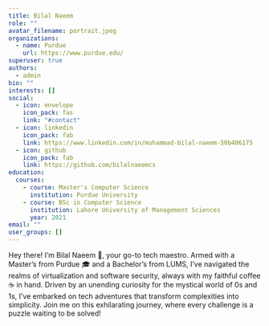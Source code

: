 ```yaml
---
title: Bilal Naeem
role: ""
avatar_filename: portrait.jpeg
organizations:
  - name: Purdue
    url: https://www.purdue.edu/
superuser: true
authors:
  - admin
bio: ""
interests: []
social:
  - icon: envelope
    icon_pack: fas
    link: "#contact"
  - icon: linkedin
    icon_pack: fab
    link: https://www.linkedin.com/in/muhammad-bilal-naeem-50b406175
  - icon: github
    icon_pack: fab
    link: https://github.com/bilalnaeemcs
education:
  courses:
    - course: Master's Computer Science
      institution: Purdue University
    - course: BSc in Computer Science
      institution: Lahore University of Management Sciences
      year: 2021
email: ""
user_groups: []
---
```


Hey there! I’m Bilal Naeem 🚀, your go-to tech maestro. Armed with a Master’s from Purdue 🎓 and a Bachelor’s from LUMS, I’ve navigated the realms of virtualization and software security, always with my faithful coffee ☕ in hand. Driven by an unending curiosity for the mystical world of 0s and 1s, I’ve embarked on tech adventures that transform complexities into simplicity. Join me on this exhilarating journey, where every challenge is a puzzle waiting to be solved!
